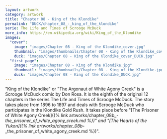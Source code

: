 ```yaml
---
layout: artwork
category: artwork
title: "Chapter 08 - King of the Klondike"
permalink: "DUCK/chapter_08_-_king_of_the_klondike"
serie: The Life and Times of Scrooge McDuck
more_info: https://en.wikipedia.org/wiki/King_of_the_Klondike
images:
  "cover":
    image: "images/Chapter 08 - King of the Klondike_cover.jpg"
    thumbnail: "images/thumbnails/Chapter 08 - King of the Klondike_cover.jpg"
    duck: "images/Chapter 08 - King of the Klondike_cover_DUCK.jpg"
  "first page":
    image: "images/Chapter 08 - King of the Klondike.jpg"
    thumbnail: "images/thumbnails/Chapter 08 - King of the Klondike.jpg"
    duck: "images/Chapter 08 - King of the Klondike_DUCK.jpg"
---
```


"King of the Klondike" or "The Argonaut of White Agony Creek" is a Scrooge McDuck comic by Don Rosa. It is the eighth of the original 12 chapters in the series The Life and Times of Scrooge McDuck. The story takes place from 1896 to 1897 and deals with Scrooge McDuck who participates in the Klondike Gold Rush. It takes place before "[The Prisoner of White Agony Creek]({% link artworks/chapter_08b_-_the_prisoner_of_white_agony_creek.md %})" and "[The Hearts of the Yukon]({% link artworks/chapter_08b_-_the_prisoner_of_white_agony_creek.md %})".
